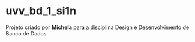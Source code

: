 # uvv_bd_1_si1n


Projeto criado por **Michela** para a disciplina Design e Desenvolvimento de Banco de Dados
